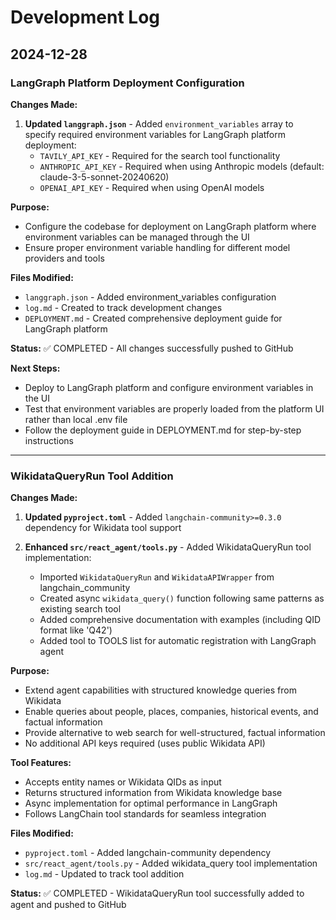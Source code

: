 # Development Log

## 2024-12-28

### LangGraph Platform Deployment Configuration

**Changes Made:**

1. **Updated `langgraph.json`** - Added `environment_variables` array to specify required environment variables for LangGraph platform deployment:
   - `TAVILY_API_KEY` - Required for the search tool functionality
   - `ANTHROPIC_API_KEY` - Required when using Anthropic models (default: claude-3-5-sonnet-20240620)
   - `OPENAI_API_KEY` - Required when using OpenAI models

**Purpose:**

- Configure the codebase for deployment on LangGraph platform where environment variables can be managed through the UI
- Ensure proper environment variable handling for different model providers and tools

**Files Modified:**

- `langgraph.json` - Added environment_variables configuration
- `log.md` - Created to track development changes
- `DEPLOYMENT.md` - Created comprehensive deployment guide for LangGraph platform

**Status:** ✅ COMPLETED - All changes successfully pushed to GitHub

**Next Steps:**

- Deploy to LangGraph platform and configure environment variables in the UI
- Test that environment variables are properly loaded from the platform UI rather than local .env file
- Follow the deployment guide in DEPLOYMENT.md for step-by-step instructions

---

### WikidataQueryRun Tool Addition

**Changes Made:**

1. **Updated `pyproject.toml`** - Added `langchain-community>=0.3.0` dependency for Wikidata tool support

2. **Enhanced `src/react_agent/tools.py`** - Added WikidataQueryRun tool implementation:
   - Imported `WikidataQueryRun` and `WikidataAPIWrapper` from langchain_community
   - Created async `wikidata_query()` function following same patterns as existing search tool
   - Added comprehensive documentation with examples (including QID format like 'Q42')
   - Added tool to TOOLS list for automatic registration with LangGraph agent

**Purpose:**

- Extend agent capabilities with structured knowledge queries from Wikidata
- Enable queries about people, places, companies, historical events, and factual information
- Provide alternative to web search for well-structured, factual information
- No additional API keys required (uses public Wikidata API)

**Tool Features:**

- Accepts entity names or Wikidata QIDs as input
- Returns structured information from Wikidata knowledge base
- Async implementation for optimal performance in LangGraph
- Follows LangChain tool standards for seamless integration

**Files Modified:**

- `pyproject.toml` - Added langchain-community dependency
- `src/react_agent/tools.py` - Added wikidata_query tool implementation
- `log.md` - Updated to track tool addition

**Status:** ✅ COMPLETED - WikidataQueryRun tool successfully added to agent and pushed to GitHub
